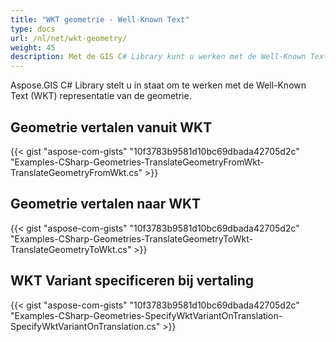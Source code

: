 ```yaml
---
title: "WKT geometrie - Well-Known Text"
type: docs
url: /nl/net/wkt-geometry/
weight: 45
description: Met de GIS C# Library kunt u werken met de Well-Known Text WKT representatie van geometrie en deze vertalen naar of van WKT.
---
```


Aspose.GIS C# Library stelt u in staat om te werken met de Well-Known Text (WKT) representatie van de geometrie.

## **Geometrie vertalen vanuit WKT**
{{< gist "aspose-com-gists" "10f3783b9581d10bc69dbada42705d2c" "Examples-CSharp-Geometries-TranslateGeometryFromWkt-TranslateGeometryFromWkt.cs" >}}
## **Geometrie vertalen naar WKT**
{{< gist "aspose-com-gists" "10f3783b9581d10bc69dbada42705d2c" "Examples-CSharp-Geometries-TranslateGeometryToWkt-TranslateGeometryToWkt.cs" >}}
## **WKT Variant specificeren bij vertaling**
{{< gist "aspose-com-gists" "10f3783b9581d10bc69dbada42705d2c" "Examples-CSharp-Geometries-SpecifyWktVariantOnTranslation-SpecifyWktVariantOnTranslation.cs" >}}
